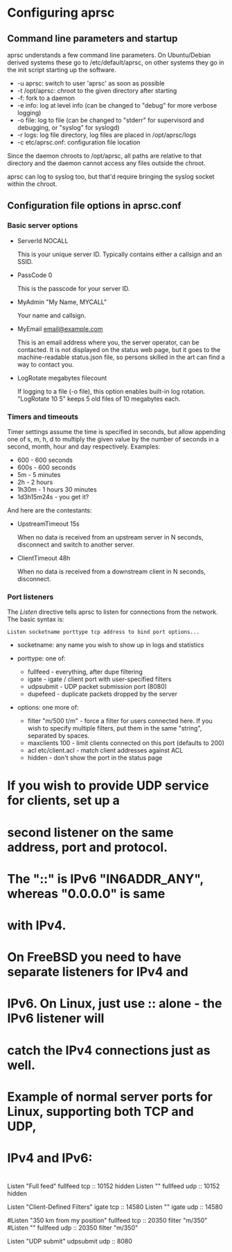 
Configuring aprsc
=================

Command line parameters and startup
--------------------------------------

aprsc understands a few command line parameters. On Ubuntu/Debian derived
systems these go to /etc/default/aprsc, on other systems they go in the init
script starting up the software.

 *  -u aprsc: switch to user 'aprsc' as soon as possible
 *  -t /opt/aprsc: chroot to the given directory after starting
 *  -f: fork to a daemon
 *  -e info: log at level info (can be changed to "debug" for more verbose
    logging)
 *  -o file: log to file (can be changed to "stderr" for supervisord and debugging, or "syslog"
   for syslogd)
 *  -r logs: log file directory, log files are placed in /opt/aprsc/logs
 *  -c etc/aprsc.onf: configuration file location

Since the daemon chroots to /opt/aprsc, all paths are relative to
that directory and the daemon cannot access any files outside
the chroot.

aprsc can log to syslog too, but that'd require bringing the
syslog socket within the chroot.


Configuration file options in aprsc.conf
-------------------------------------------

### Basic server options ###

 *  ServerId NOCALL
    
    This is your unique server ID. Typically contains either a callsign and
    an SSID.

 *  PassCode 0
    
    This is the passcode for your server ID.

 *  MyAdmin    "My Name, MYCALL"

    Your name and callsign.

 *  MyEmail email@example.com
    
    This is an email address where you, the server operator, can be
    contacted. It is not displayed on the status web page, but it goes to
    the machine-readable status.json file, so persons skilled in the art
    can find a way to contact you.

 *  LogRotate megabytes filecount

    If logging to a file (-o file), this option enables built-in log rotation.
    "LogRotate 10 5" keeps 5 old files of 10 megabytes each.


### Timers and timeouts ###

Timer settings assume the time is specified in seconds, but allow appending
one of s, m, h, d to multiply the given value by the number of seconds in a
second, month, hour and day respectively. Examples:

 * 600 - 600 seconds
 * 600s - 600 seconds
 * 5m - 5 minutes
 * 2h - 2 hours
 * 1h30m - 1 hours 30 minutes
 * 1d3h15m24s - you get it?

And here are the contestants:

 *  UpstreamTimeout 15s

    When no data is received from an upstream server in N seconds,
    disconnect and switch to another server.
     
 *  ClientTimeout 48h

    When no data is received from a downstream client in N seconds,
    disconnect.

### Port listeners ###

The *Listen* directive tells aprsc to listen for connections from the network.
The basic syntax is:

    Listen socketname porttype tcp address to bind port options...


 *  socketname: any name you wish to show up in logs and statistics

 *  porttype: one of:
 
    - fullfeed - everything, after dupe filtering
    - igate - igate / client port with user-specified filters
    - udpsubmit - UDP packet submission port (8080)
    - dupefeed - duplicate packets dropped by the server

 *  options: one more of:
 
    - filter "m/500 t/m" - force a filter for users connected here.
      If you wish to specify multiple filters, put them in the same "string",
      separated by spaces.
    - maxclients 100 - limit clients connected on this port (defaults to 200)
    - acl etc/client.acl - match client addresses against ACL
    - hidden - don't show the port in the status page

#
#              If you wish to provide UDP service for clients, set up a
#              second listener on the same address, port and protocol.
#
#              The  "::"  is IPv6 "IN6ADDR_ANY", whereas "0.0.0.0" is same
#              with IPv4.
#
#              On FreeBSD you need to have separate listeners for IPv4 and
#              IPv6. On Linux, just use :: alone - the IPv6 listener will
#              catch the IPv4 connections just as well.
#
# Example of normal server ports for Linux, supporting both TCP and UDP,
# IPv4 and IPv6:
# 
Listen "Full feed"                                fullfeed tcp ::  10152 hidden
Listen ""                                         fullfeed udp ::  10152 hidden

Listen "Client-Defined Filters"                   igate tcp ::  14580
Listen ""                                         igate udp ::  14580

#Listen "350 km from my position"                 fullfeed tcp ::  20350 filter "m/350"
#Listen ""                                        fullfeed udp ::  20350 filter "m/350"

Listen "UDP submit"                               udpsubmit udp :: 8080




